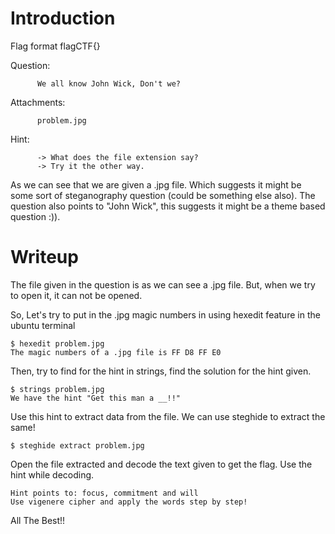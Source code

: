 # Introduction

Flag format flagCTF{}

Question:

          We all know John Wick, Don't we?

Attachments:

          problem.jpg

Hint: 
          
          -> What does the file extension say?
          -> Try it the other way.

As we can see that we are given a .jpg file. Which suggests it might be some sort of steganography question (could be something else also).
The question also points to "John Wick", this suggests it might be a theme based question :)).

# Writeup

The file given in the question is as we can see a .jpg file.
But, when we try to open it, it can not be opened.

So, Let's try to put in the .jpg magic numbers in using hexedit feature in the ubuntu terminal

    $ hexedit problem.jpg
    The magic numbers of a .jpg file is FF D8 FF E0  

Then, try to find for the hint in strings, find the solution for the hint given.

    $ strings problem.jpg
    We have the hint "Get this man a __!!"

Use this hint to extract data from the file.
We can use steghide to extract the same!

    $ steghide extract problem.jpg

Open the file extracted and decode the text given to get the flag.
Use the hint while decoding.

    Hint points to: focus, commitment and will
    Use vigenere cipher and apply the words step by step!

All The Best!!
